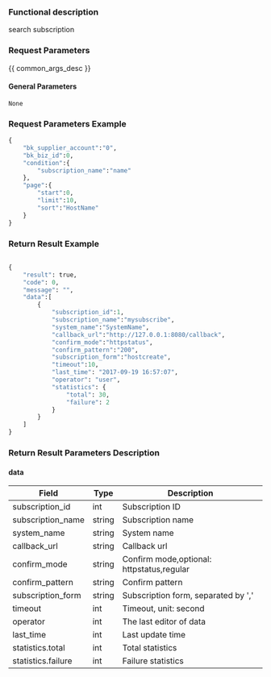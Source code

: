 ### Functional description

search subscription

### Request Parameters

{{ common_args_desc }}

#### General Parameters

    None

### Request Parameters Example

```python
{
    "bk_supplier_account":"0",
    "bk_biz_id":0,
    "condition":{
        "subscription_name":"name"
    },
    "page":{
        "start":0,
        "limit":10,
        "sort":"HostName"
    }
}
```

### Return Result Example

```python

{
    "result": true,
    "code": 0,
    "message": "",
    "data":[
   		{
   			"subscription_id":1,
   			"subscription_name":"mysubscribe",
   			"system_name":"SystemName",
   			"callback_url":"http://127.0.0.1:8080/callback",
   			"confirm_mode":"httpstatus",
   			"confirm_pattern":"200",
   			"subscription_form":"hostcreate",
   			"timeout":10,
   			"last_time": "2017-09-19 16:57:07",
   			"operator": "user",
   			"statistics": {
   				"total": 30,
   				"failure": 2
   			}
   		}
    ]
}
```

### Return Result Parameters Description

#### data

| Field                 | Type      | Description                                       |
|----------------------|-----------|--------------------------------------------|
| subscription_id      | int       | Subscription ID                                     |
| subscription_name    | string    | Subscription name                                      |
| system_name          | string    | System name                                    |
| callback_url         | string    | Callback url                                    |
| confirm_mode         | string    | Confirm mode,optional: httpstatus,regular |
| confirm_pattern      | string    | Confirm pattern                                |
| subscription_form    | string    | Subscription form, separated by ','                          |
| timeout              | int       | Timeout, unit: second                         |
| operator             | int       | The last editor of data                     |
| last_time            | int       | Last update time                                     |
| statistics.total     | int       | Total statistics                                   |
| statistics.failure   | int       | Failure statistics                                 |
